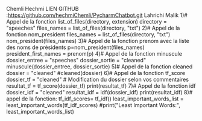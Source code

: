 Chemli Hechmi   LIEN GITHUB :https://github.com/hechmiChemli/PycharmChatbot.git
Lahrichi Malik
1)# Appel de la fonction list_of_files(directory, extension)
directory = "speeches"
files_names = list_of_files(directory, "txt")
2)# Appel de la fonction nom_president
files_names = list_of_files(directory, "txt")
nom_president(files_names)
3)# Appel de la fonction prenom avec la liste des noms de présidents
p=nom_president(files_names)
president_first_names = prenom(p)
4)# Appel de la fonction minuscule
dossier_entree = "speeches"
dossier_sortie = "cleaned"
minuscule(dossier_entree, dossier_sortie)
5)# Appel de la fonction cleaned
dossier = "cleaned"
#cleaned(dossier)
6)# Appel de la fonction tf_score
dossier_tf = "cleaned"  # Modification du dossier selon vos commentaires
resultat_tf = tf_score(dossier_tf)
print(resultat_tf)
7)# Appel de la fonction idf
dossier_idf = "cleaned"
resultat_idf = idf(dossier_idf)
print(resultat_idf)
8)# appel de la fonction:
tf_idf_scores= tf_idf()
least_important_words_list = least_important_words(tf_idf_scores)
#print("Least Important Words:", least_important_words_list)
